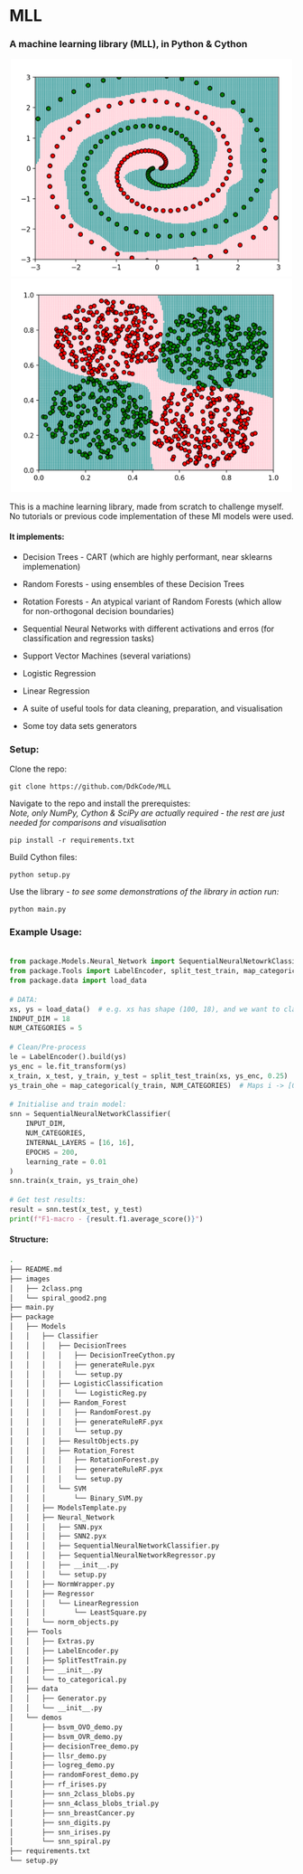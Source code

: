 # MLL

### A machine learning library (MLL), in Python & Cython

<p align="center">
  <img src="./images/spiral_good2.png" alt="Twin Spiral Data" width="500"/>
  <img src="./images/2class.png" alt="Two Classes" width="500"/>
</p>

This is a machine learning library, made from scratch to challenge myself. No tutorials or previous
code implementation of these Ml models were used.
  

#### It implements:  
* Decision Trees - CART (which are highly performant, near sklearns implemenation)  
* Random Forests - using ensembles of these Decision Trees  
* Rotation Forests - An atypical variant of Random Forests (which allow for non-orthogonal decision boundaries)
* Sequential Neural Networks with different activations and erros
(for classification and regression tasks)

* Support Vector Machines (several variations)  
* Logistic Regression  
* Linear Regression
* A suite of useful tools for data cleaning, preparation, and visualisation
* Some toy data sets generators


### Setup:  
Clone the repo:  

	git clone https://github.com/DdkCode/MLL

Navigate to the repo and install the prerequistes:  
*Note, only NumPy, Cython & SciPy are actually required - the rest are just needed for comparisons and visualisation* 

	pip install -r requirements.txt
    
Build Cython files:
  
	python setup.py

Use the library - *to see some demonstrations of the library in action run:*

	python main.py

### Example Usage:

```python

from package.Models.Neural_Network import SequentialNeuralNetowrkClassifier
from package.Tools import LabelEncoder, split_test_train, map_categorical
from package.data import load_data

# DATA:
xs, ys = load_data()  # e.g. xs has shape (100, 18), and we want to classify the data into 5 different categories
INDPUT_DIM = 18
NUM_CATEGORIES = 5

# Clean/Pre-process
le = LabelEncoder().build(ys)
ys_enc = le.fit_transform(ys)
x_train, x_test, y_train, y_test = split_test_train(xs, ys_enc, 0.25)
ys_train_ohe = map_categorical(y_train, NUM_CATEGORIES)  # Maps i -> [0, ..., 1, ..0] in the i-th index

# Initialise and train model:
snn = SequentialNeuralNetworkClassifier(
	INPUT_DIM,
	NUM_CATEGORIES,
	INTERNAL_LAYERS = [16, 16], 
	EPOCHS = 200,
	learning_rate = 0.01
)
snn.train(x_train, ys_train_ohe)

# Get test results:
result = snn.test(x_test, y_test)
print(f"F1-macro - {result.f1.average_score()}")

```

#### Structure:
```sh
.
├── README.md
├── images
│   ├── 2class.png
│   └── spiral_good2.png
├── main.py
├── package
│   ├── Models
│   │   ├── Classifier
│   │   │   ├── DecisionTrees
│   │   │   │   ├── DecisionTreeCython.py
│   │   │   │   ├── generateRule.pyx
│   │   │   │   └── setup.py
│   │   │   ├── LogisticClassification
│   │   │   │   └── LogisticReg.py
│   │   │   ├── Random_Forest
│   │   │   │   ├── RandomForest.py
│   │   │   │   ├── generateRuleRF.pyx
│   │   │   │   └── setup.py
│   │   │   ├── ResultObjects.py
│   │   │   ├── Rotation_Forest
│   │   │   │   ├── RotationForest.py
│   │   │   │   ├── generateRuleRF.pyx
│   │   │   │   └── setup.py
│   │   │   └── SVM
│   │   │       └── Binary_SVM.py
│   │   ├── ModelsTemplate.py
│   │   ├── Neural_Network
│   │   │   ├── SNN.pyx
│   │   │   ├── SNN2.pyx
│   │   │   ├── SequentialNeuralNetworkClassifier.py
│   │   │   ├── SequentialNeuralNetworkRegressor.py
│   │   │   ├── __init__.py
│   │   │   └── setup.py
│   │   ├── NormWrapper.py
│   │   ├── Regressor
│   │   │   └── LinearRegression
│   │   │       └── LeastSquare.py
│   │   └── norm_objects.py
│   ├── Tools
│   │   ├── Extras.py
│   │   ├── LabelEncoder.py
│   │   ├── SplitTestTrain.py
│   │   ├── __init__.py
│   │   └── to_categorical.py
│   ├── data
│   │   ├── Generator.py
│   │   └── __init__.py
│   └── demos
│       ├── bsvm_OVO_demo.py
│       ├── bsvm_OVR_demo.py
│       ├── decisionTree_demo.py
│       ├── llsr_demo.py
│       ├── logreg_demo.py
│       ├── randomForest_demo.py
│       ├── rf_irises.py
│       ├── snn_2class_blobs.py
│       ├── snn_4class_blobs_trial.py
│       ├── snn_breastCancer.py
│       ├── snn_digits.py
│       ├── snn_irises.py
│       └── snn_spiral.py
├── requirements.txt
└── setup.py
```

    
